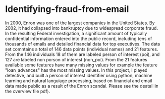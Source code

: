 # Identifying-fraud-from-email 
In 2000, Enron was one of the largest companies in the United States. By 2002, it had collapsed into bankruptcy due to widespread corporate fraud. In the resulting Federal investigation, a significant amount of typically confidential information entered into the public record, including tens of thousands of emails and detailed financial data for top executives. The data set comntains a total of 146 data points (individual names) and 21 features. From the 146 individuals 18 of them are labeled person of interest (poi), and 127 are labeled non porson of interest (non_poi). From the 21 features available some features have many missing values for example the feature "loan_advances" has the most missing values. In this project, I played detective, and built a person of interest identifier using python, machine learning and natural languiage processing, based on financial and email data made public as a result of the Enron scandal. Please see the deatail in the overview file pdf).
